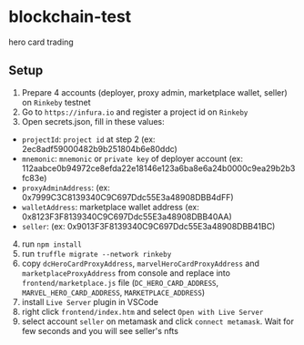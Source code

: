 # blockchain-test

hero card trading

## Setup

1. Prepare 4 accounts (deployer, proxy admin, marketplace wallet, seller) on `Rinkeby` testnet
2. Go to `https://infura.io` and register a project id on `Rinkeby`
3. Open secrets.json, fill in these values:

- `projectId`: `project id` at step 2 (ex: 2ec8adf59000482b9b251804b6e80ddc)
- `mnemonic`: `mnemonic` or `private key` of deployer account (ex: 112aabce0b94972ce8efda22e18146e123a6ba8e6a24b0000c9ea29b2b3fc83e)
- `proxyAdminAddress`: (ex: 0x7999C3C8139340C9C697Ddc55E3a48908DBB4dFF)
- `walletAddress`: marketplace wallet address (ex: 0x8123F3F8139340C9C697Ddc55E3a48908DBB40AA)
- `seller`: (ex: 0x9013F3F8139340C9C697Ddc55E3a48908DBB41BC)

4. run `npm install`
5. run `truffle migrate --network rinkeby`
6. copy `dcHeroCardProxyAddress`, `marvelHeroCardProxyAddress` and `marketplaceProxyAddress` from console and replace into `frontend/marketplace.js` file (`DC_HERO_CARD_ADDRESS`, `MARVEL_HERO_CARD_ADDRESS`, `MARKETPLACE_ADDRESS`)
7. install `Live Server` plugin in VSCode
8. right click `frontend/index.htm` and select `Open with Live Server`
9. select account `seller` on metamask and click `connect metamask`. Wait for few seconds and you will see seller's nfts
